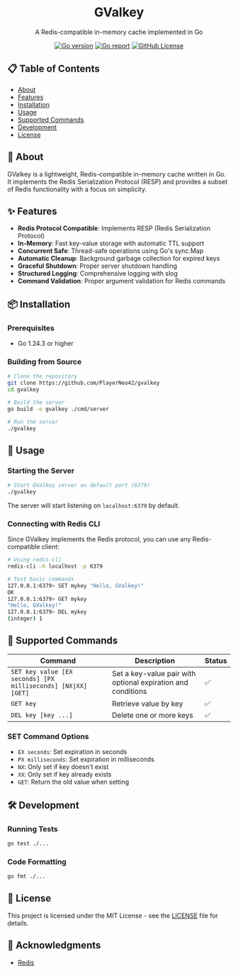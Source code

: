 <h1 align="center" style="border-bottom: none">
    GValkey
</h1>

<p align="center">
    A Redis-compatible in-memory cache implemented in Go
</p>

<p align="center">
    <a href="https://golang.org/"><img alt="Go version" src="https://img.shields.io/github/go-mod/go-version/PlayerNeo42/gvalkey"></a>
    <a href="https://goreportcard.com/report/github.com/PlayerNeo42/gvalkey"><img alt="Go report" src="https://goreportcard.com/badge/github.com/PlayerNeo42/gvalkey"></a>
    <a href="LICENSE"><img alt="GitHub License" src="https://img.shields.io/github/license/PlayerNeo42/gvalkey"></a>
</p>

## 📋 Table of Contents

- [About](#-about)
- [Features](#-features)
- [Installation](#-installation)
- [Usage](#-usage)
- [Supported Commands](#-supported-commands)
- [Development](#-development)
- [License](#-license)

## 🚀 About

GValkey is a lightweight, Redis-compatible in-memory cache written in Go. It implements the Redis Serialization Protocol (RESP) and provides a subset of Redis functionality with a focus on simplicity.

## ✨ Features

- **Redis Protocol Compatible**: Implements RESP (Redis Serialization Protocol)
- **In-Memory**: Fast key-value storage with automatic TTL support
- **Concurrent Safe**: Thread-safe operations using Go's sync.Map
- **Automatic Cleanup**: Background garbage collection for expired keys
- **Graceful Shutdown**: Proper server shutdown handling
- **Structured Logging**: Comprehensive logging with slog
- **Command Validation**: Proper argument validation for Redis commands

## 📦 Installation

### Prerequisites

- Go 1.24.3 or higher

### Building from Source

```bash
# Clone the repository
git clone https://github.com/PlayerNeo42/gvalkey
cd gvalkey

# Build the server
go build -o gvalkey ./cmd/server

# Run the server
./gvalkey
```

## 🔧 Usage

### Starting the Server

```bash
# Start GValkey server on default port (6379)
./gvalkey
```

The server will start listening on `localhost:6379` by default.

### Connecting with Redis CLI

Since GValkey implements the Redis protocol, you can use any Redis-compatible client:

```bash
# Using redis-cli
redis-cli -h localhost -p 6379

# Test basic commands
127.0.0.1:6379> SET mykey "Hello, GValkey!"
OK
127.0.0.1:6379> GET mykey
"Hello, GValkey!"
127.0.0.1:6379> DEL mykey
(integer) 1
```

## 📝 Supported Commands

| Command | Description | Status |
|---------|-------------|--------|
| `SET key value [EX seconds] [PX milliseconds] [NX\|XX] [GET]` | Set a key-value pair with optional expiration and conditions | ✅ |
| `GET key` | Retrieve value by key | ✅ |
| `DEL key [key ...]` | Delete one or more keys | ✅ |

### SET Command Options

- `EX seconds`: Set expiration in seconds
- `PX milliseconds`: Set expiration in milliseconds
- `NX`: Only set if key doesn't exist
- `XX`: Only set if key already exists
- `GET`: Return the old value when setting

## 🛠️ Development

### Running Tests

```bash
go test ./...
```

### Code Formatting

```bash
go fmt ./...
```

## 📄 License

This project is licensed under the MIT License - see the [LICENSE](LICENSE) file for details.

## 🙏 Acknowledgments

- [Redis](https://redis.io/)
